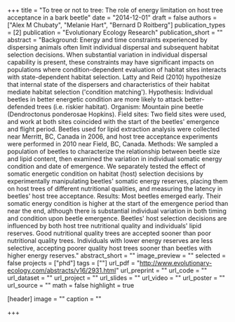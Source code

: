 +++
title = "To tree or not to tree: The role of energy limitation on host tree acceptance in a bark beetle"
date = "2014-12-01"
draft = false
authors = ["Alex M Chubaty", "Melanie Hart", "Bernard D Roitberg"]
publication_types = [2]
publication = "Evolutionary Ecology Research"
publication_short = ""
abstract = "Background: Energy and time constraints experienced by dispersing animals often limit individual dispersal and subsequent habitat selection decisions. When substantial variation in individual dispersal capability is present, these constraints may have significant impacts on populations where condition-dependent evaluation of habitat sites interacts with state-dependent habitat selection. Latty and Reid (2010) hypothesize that internal state of the dispersers and characteristics of their habitat mediate habitat selection ('condition matching'). Hypothesis: Individual beetles in better energetic condition are more likely to attack better-defended trees (i.e. riskier habitat). Organism: Mountain pine beetle (Dendroctonus ponderosae Hopkins). Field sites: Two field sites were used, and work at both sites coincided with the start of the beetles' emergence and flight period. Beetles used for lipid extraction analysis were collected near Merritt, BC, Canada in 2006, and host tree acceptance experiments were performed in 2010 near Field, BC, Canada. Methods: We sampled a population of beetles to characterize the relationship between beetle size and lipid content, then examined the variation in individual somatic energy condition and date of emergence. We separately tested the effect of somatic energetic condition on habitat (host) selection decisions by experimentally manipulating beetles' somatic energy reserves, placing them on host trees of different nutritional qualities, and measuring the latency in beetles' host tree acceptance. Results: Most beetles emerged early. Their somatic energy condition is higher at the start of the emergence period than near the end, although there is substantial individual variation in both timing and condition upon beetle emergence. Beetles' host selection decisions are influenced by both host tree nutritional quality and individuals' lipid reserves. Good nutritional quality trees are accepted sooner than poor nutritional quality trees. Individuals with lower energy reserves are less selective, accepting poorer quality host trees sooner than beetles with higher energy reserves."
abstract_short = ""
image_preview = ""
selected = false
projects = ["phd"]
tags = [""]
url_pdf = "http://www.evolutionary-ecology.com/abstracts/v16/2931.html"
url_preprint = ""
url_code = ""
url_dataset = ""
url_project = ""
url_slides = ""
url_video = ""
url_poster = ""
url_source = ""
math = false
highlight = true

[header]
image = ""
caption = ""

+++
